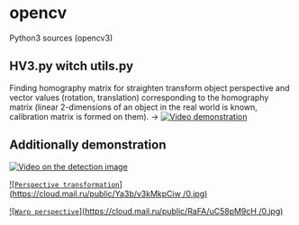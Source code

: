 # opencv
Python3 sources (opencv3)
## HV3.py witch utils.py
Finding homography matrix for straighten transform object perspective and vector values (rotation, translation) corresponding to the homography matrix  (linear 2-dimensions of an object in the real world is known, calibration matrix is formed on them). →
[![`Video demonstration`](https://cloud.mail.ru/public/3Xsq/5u64xfcD5/0.jpg)](https://cloud.mail.ru/public/3Xsq/5u64xfcD5)
## Additionally demonstration 
[![`Video on the detection image`](https://cloud.mail.ru/public/MsCb/S54sgLSR2/0.jpg)](https://cloud.mail.ru/public/MsCb/S54sgLSR2)

[![`Perspective transformation`](https://cloud.mail.ru/public/Ya3b/v3kMkpCiw /0.jpg)](https://cloud.mail.ru/public/Ya3b/v3kMkpCiw)

[![`Warp perspective`](https://cloud.mail.ru/public/RaFA/uC58pM9cH /0.jpg)](https://cloud.mail.ru/public/RaFA/uC58pM9cH)
